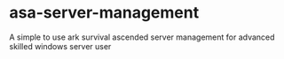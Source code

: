 # asa-server-management
A simple to use ark survival ascended server management for advanced skilled windows server user
